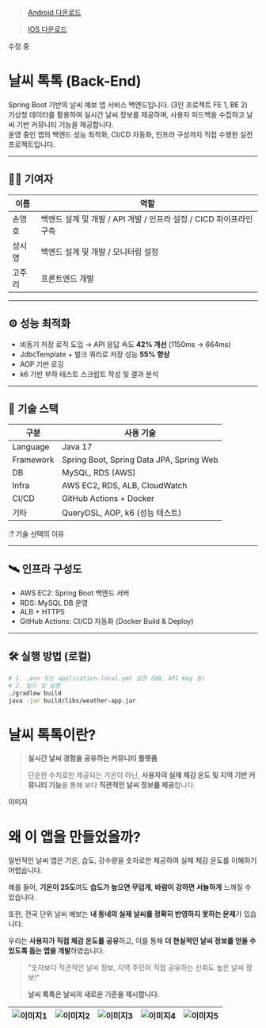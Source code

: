 > [Android 다운로드](https://play.google.com/store/apps/details?id=com.weather2&hl=ko)

> [IOS 다운로드](https://apps.apple.com/kr/app/%EB%82%A0%EC%94%A8%ED%86%A1%ED%86%A1/id6738004972)

수정 중

# 날씨 톡톡 (Back-End)

Spring Boot 기반의 날씨 예보 앱 서비스 백엔드입니다. (3인 프로젝트 FE 1, BE 2)  
기상청 데이터를 활용하여 실시간 날씨 정보를 제공하며, 사용자 피드백을 수집하고 날씨 기반 커뮤니티 기능을 제공합니다.  
운영 중인 앱의 백엔드 성능 최적화, CI/CD 자동화, 인프라 구성까지 직접 수행한 실전 프로젝트입니다.

---

## 🙋‍♂️ 기여자
| 이름 | 역할 |
|------|------|
| 손영호 |	백엔드 설계 및 개발 / API 개발 / 인프라 설정 / CICD 파이프라인 구축
| 성시영 |	백엔드 설계 및 개발 / 모니터링 설정
| 고주리 |	프론트엔드 개발

---

## ⚙️ 성능 최적화

- 비동기 저장 로직 도입 → API 응답 속도 **42% 개선** (1150ms → 664ms)
- JdbcTemplate + 벌크 쿼리로 저장 성능 **55% 향상**
- AOP 기반 로깅
- k6 기반 부하 테스트 스크립트 작성 및 결과 분석

---

## 🧰 기술 스택

| 구분 | 사용 기술 |
|------|-----------|
| Language | Java 17 |
| Framework | Spring Boot, Spring Data JPA, Spring Web |
| DB | MySQL, RDS (AWS) |
| Infra | AWS EC2, RDS, ALB, CloudWatch |
| CI/CD | GitHub Actions + Docker |
| 기타 | QueryDSL, AOP, k6 (성능 테스트) |

:? 기술 선택의 이유

---

## 🛰️ 인프라 구성도

- AWS EC2: Spring Boot 백엔드 서버
- RDS: MySQL DB 운영
- ALB + HTTPS
- GitHub Actions: CI/CD 자동화 (Docker Build & Deploy)

---

## 🛠️ 실행 방법 (로컬)

```bash
# 1. .env 또는 application-local.yml 설정 (DB, API Key 등)
# 2. 빌드 및 실행
./gradlew build
java -jar build/libs/weather-app.jar
```

# 날씨 톡톡이란?

> **실시간 날씨 경험을 공유하는 커뮤니티 플랫폼**
> 
> 
> 단순한 수치로만 제공되는 기온이 아닌, **사용자의 실제 체감 온도 및 지역 기반 커뮤니티 기능**을 통해 보다 **직관적인 날씨 정보를 제공**합니다. 
>

이미지

# 왜 이 앱을 만들었을까?

일반적인 날씨 앱은 기온, 습도, 강수량을 숫자로만 제공하여 실제 체감 온도를 이해하기 어렵습니다.

예를 들어, **기온이 25도**여도 **습도가 높으면 무덥게**, **바람이 강하면 서늘하게** 느껴질 수 있습니다.

또한, 전국 단위 날씨 예보는 **내 동네의 실제 날씨를 정확히 반영하지 못하는 문제**가 있습니다.

우리는 **사용자가 직접 체감 온도를 공유**하고, 이를 통해 **더 현실적인 날씨 정보를 얻을 수 있도록 돕는 앱을 개발**하였습니다.

> "숫자보다 직관적인 날씨 정보, 지역 주민이 직접 공유하는 신뢰도 높은 날씨 정보!"
> 
> 
> **날씨 톡톡은 날씨의 새로운 기준을 제시합니다.**
>

| ![이미지1](https://github.com/user-attachments/assets/b8b7084b-3f73-45fc-8eae-915dd6e912d8) | ![이미지2](https://github.com/user-attachments/assets/2031ee14-b28b-43d9-a9b3-a31f168dac68) | ![이미지3](https://github.com/user-attachments/assets/049bce19-28db-49a2-8e3c-cf298523f35b) | ![이미지4](https://github.com/user-attachments/assets/235dec11-8f3c-4c3d-8809-f8ba05e8cb89) | ![이미지5](https://github.com/user-attachments/assets/ea4acf4c-48fc-477b-86b6-a99e70129198) |
|---|---|---|---|---|


